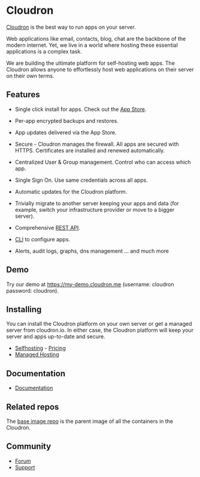 # Cloudron

[Cloudron](https://cloudron.io) is the best way to run apps on your server.

Web applications like email, contacts, blog, chat are the backbone of the modern
internet. Yet, we live in a world where hosting these essential applications is
a complex task.

We are building the ultimate platform for self-hosting web apps. The Cloudron allows
anyone to effortlessly host web applications on their server on their own terms.

## Features

* Single click install for apps. Check out the [App Store](https://cloudron.io/appstore.html).

* Per-app encrypted backups and restores.

* App updates delivered via the App Store.

* Secure - Cloudron manages the firewall. All apps are secured with HTTPS. Certificates are
  installed and renewed automatically.

* Centralized User & Group management. Control who can access which app.

* Single Sign On. Use same credentials across all apps.

* Automatic updates for the Cloudron platform.

* Trivially migrate to another server keeping your apps and data (for example, switch your
  infrastructure provider or move to a bigger server).

* Comprehensive [REST API](https://cloudron.io/documentation/developer/api/).

* [CLI](https://cloudron.io/documentation/cli/) to configure apps.

* Alerts, audit logs, graphs, dns management ... and much more

## Demo

Try our demo at https://my-demo.cloudron.me (username: cloudron password: cloudron).

## Installing

You can install the Cloudron platform on your own server or get a managed server
from cloudron.io. In either case, the Cloudron platform will keep your server and
apps up-to-date and secure.

* [Selfhosting](https://cloudron.io/documentation/installation/) - [Pricing](https://cloudron.io/pricing.html)
* [Managed Hosting](https://cloudron.io/managed.html)

## Documentation

* [Documentation](https://cloudron.io/documentation/)

## Related repos

The [base image repo](https://git.cloudron.io/cloudron/docker-base-image) is the parent image of all
the containers in the Cloudron.

## Community

* [Forum](https://forum.cloudron.io/)
* [Support](mailto:support@cloudron.io)


